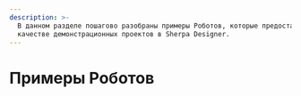 ```yaml
---
description: >-
  В данном разделе пошагово разобраны примеры Роботов, которые предоставлены в
  качестве демонстрационных проектов в Sherpa Designer.
---
```


# Примеры Роботов

